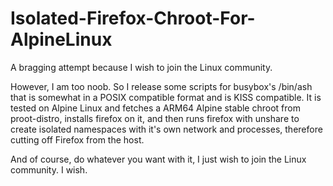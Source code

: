 # Isolated-Firefox-Chroot-For-AlpineLinux
A bragging attempt because I wish to join the Linux community.

However, I am too noob. So I release some scripts for busybox's /bin/ash that is somewhat in a POSIX compatible format and is KISS compatible. It is tested on Alpine Linux and fetches a ARM64 Alpine stable chroot from proot-distro, installs firefox on it, and then runs firefox with unshare to create isolated namespaces with it's own network and processes, therefore cutting off Firefox from the host.

And of course, do whatever you want with it, I just wish to join the Linux community. I wish.
